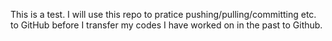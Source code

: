 This is a test. 
I will use this repo to pratice pushing/pulling/committing etc. to GitHub before I transfer my codes I have worked on in the past to Github.
